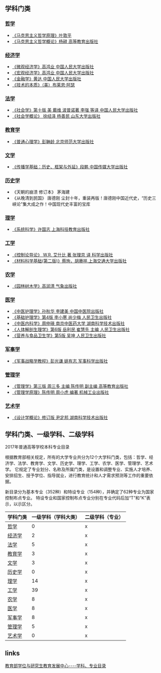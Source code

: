 
## 学科门类

### [哲学](/99-book/subject/01-哲学/README.md)  
* [《马克思主义哲学原理》叶敦平](/99-book/subject/01-哲学/马克思主义哲学原理.md)
* [《马克思主义哲学概论》杨耕 高等教育出版社](/99-book/subject/01-哲学/马克思主义哲学概论.md)

### [经济学](/99-book/subject/02-经济学/README.md)
* [《微观经济学》高鸿业 中国人民大学出版社](/99-book/subject/02-经济学/微观经济学.md)
* [《宏观经济学》高鸿业 中国人民大学出版社](/99-book/subject/02-经济学/宏观经济学.md)
* [《金融学》黄达 中国人民大学出版社](/99-book/subject/02-经济学/金融学.md)
* [《技术的本质》（美）布莱恩·阿瑟](/99-book/subject/02-经济学/技术的本质.md)

### [法学](/99-book/subject/03-法学/README.md) 
* [《社会学》第十版 美 戴维 波普诺著 李强 等译 中国人民大学出版社](/99-book/subject/03-法学/社会学.md)
* [《社会学概论》 徐经泽 杨善民 山东大学出版社](/99-book/subject/03-法学/社会学概论.md)
 
### [教育学](/99-book/subject/04-教育学/README.md)
* [《普通心理学》彭聃龄 北京师范大学出版社](/99-book/subject/04-教育学/普通心理学.md)

### [文学](/99-book/subject/05-文学/README.md) 
* [《传播学基础：历史、框架与外延》段鹏 中国传媒大学出版社](/99-book/subject/05-文学/传播学基础.md)

### [历史学](/99-book/subject/06-历史学/README.md)
* 《天朝的崩溃 修订本》 茅海建                                           
* 《从晚清到民国》 唐德刚 尘封十年，重装再版！唐德刚中国近代史，“历史三峡论”集大成之作！中国现代史丰富的宝库   

### [理学](/99-book/subject/07-理学/README.md)  
* [《系统科学》许国志 上海科技教育出版社](/99-book/subject/07-理学/系统科学.md)

### [工学](/99-book/subject/08-工学/README.md)  
* [《控制论导论》 W.R. 艾什比 著 张理京 译 科学出版社](/99-book/subject/08-工学/控制论导论.md)
* [《材料科学基础(第二版)》蔡珣，胡赓祥.上海交通大学出版社](/99-book/subject/08-工学/材料科学基础.md)

### [农学](/99-book/subject/09-农学/README.md)  
* [《园林树木学》高润清 气象出版社](/99-book/subject/09-农学/园林树木学.md)

### [医学](/99-book/subject/10-医学/README.md)  
* [《中医护理学》孙秋华 李建美 中国中医院出版社](/99-book/subject/10-医学/护理学/中医护理学.md)
* [《基础护理学》第4版 李小寒 尚少梅 人民卫生出版社](/99-book/subject/10-医学/护理学/基础护理学.md)
* [《中医内科学》周仲瑛 南京中医药大学 湖南科学技术出版社](/99-book/subject/10-医学/中医内科学.md)
* [《人体解剖生理学》第6版 岳利民 崔慧先 主编 人民卫生出版社](/99-book/subject/10-医学/人体解剖生理学.md)
* [《营养与食品卫生学》第5版 吴坤 人民卫生出版社](/99-book/subject/10-医学/营养与食品卫生学.md)

### [军事学](/99-book/subject/11-军事学/README.md)
* [《军事战略学教程》彭光谦 姚有志 军事科学出版社](/99-book/subject/11-军事学/军事战略学教程.md)

### [管理学](/99-book/subject/12-管理学/README.md)
* [《管理学》第三版 周三多 主编 陈传明 副主编 高等教育出版社](/99-book/subject/12-管理学/管理学.md)
* [《管理学原理》陈传明 周小虎 编著 机械工业出版社](/99-book/subject/12-管理学/管理学原理.md)

### [艺术学](/99-book/subject/13-艺术学/README.md)
* [《设计学概论》修订版 尹定邦 湖南科学技术出版社](/99-book/subject/13-艺术学/设计学概论.md)


## 学科门类、一级学科、二级学科
2017年普通高等学校本科专业目录

根据教育部相关规定，所有的大学专业共分为12个大学科门类，包括：哲学、经济学、法学、教育学、文学、历史学、理学、工学、农学、医学、管理学、艺术学。
它规定了专业划分、名称及所属门类，是设置和调整专业、实施人才培养、安排招生、授予学位、指导就业，进行教育统计和人才需求预测等工作的重要依据。

新目录分为基本专业（352种）和特设专业（154种），并确定了62种专业为国家控制布点专业。
特设专业和国家控制布点专业分别在专业代码后加“T”和“K”表示，以示区分。

| 学科门类                                       | 一级学科（学科大类） | 二级学科（专业） |
| :--------------------------------------------- | :------------------- | :--------------- |
| [哲学](/99-book/subject/01-哲学/README.md)     | 0                    | x                |
| [经济学](/99-book/subject/02-经济学/README.md) | 2                    | x                |
| [法学](/99-book/subject/03-法学/README.md)     | 5                    | x                |
| [教育学](/99-book/subject/04-教育学/README.md) | 3                    | x                |
| [文学](/99-book/subject/05-文学/README.md)     | 3                    | x                |
| [历史学](/99-book/subject/06-历史学/README.md) | 0                    | x                |
| [理学](/99-book/subject/07-理学/README.md)     | 14                   | x                |
| [工学](/99-book/subject/08-工学/README.md)     | 39                   | x                |
| [农学](/99-book/subject/09-农学/README.md)     | 8                    | x                |
| [医学](/99-book/subject/10-医学/README.md)     | 8                    | x                |
| [军事学](/99-book/subject/11-军事学/README.md) | 8                    | x                |
| [管理学](/99-book/subject/12-管理学/README.md) | 5                    | x                |
| [艺术学](/99-book/subject/13-艺术学/README.md) | 0                    | x                |

## links
[教育部学位与研究生教育发展中心----学科、专业目录](http://www.cdgdc.edu.cn/xwyyjsjyxx/sy/glmd/264462.shtml)